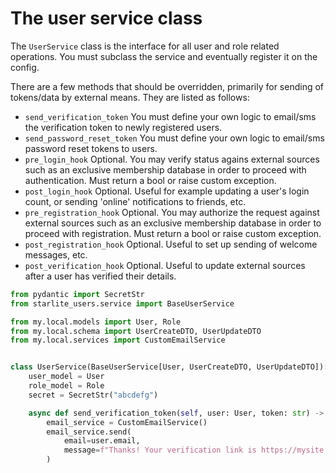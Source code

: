 # The user service class

The `UserService` class is the interface for all user and role related operations. You must subclass the service and eventually register it on the config.

There are a few methods that should be overridden, primarily for sending of tokens/data by external means. They are listed as follows:

* `send_verification_token`
You must define your own logic to email/sms the verification token to newly registered users.
* `send_password_reset_token`
You must define your own logic to email/sms password reset tokens to users.
* `pre_login_hook`
Optional. You may verify status agains external sources such as an exclusive membership database in order to proceed with authentication. Must return a bool or raise custom exception.
* `post_login_hook`
Optional. Useful for example updating a user's login count, or sending 'online' notifications to friends, etc.
* `pre_registration_hook`
Optional. You may authorize the request against external sources such as an exclusive membership database in order to proceed with registration. Must return a bool or raise custom exception.
* `post_registration_hook`
Optional. Useful to set up sending of welcome messages, etc.
* `post_verification_hook`
Optional. Useful to update external sources after a user has verified their details.

```python
from pydantic import SecretStr
from starlite_users.service import BaseUserService

from my.local.models import User, Role
from my.local.schema import UserCreateDTO, UserUpdateDTO
from my.local.services import CustomEmailService


class UserService(BaseUserService[User, UserCreateDTO, UserUpdateDTO]):
    user_model = User
    role_model = Role
    secret = SecretStr("abcdefg")

    async def send_verification_token(self, user: User, token: str) -> None:
        email_service = CustomEmailService()
        email_service.send(
            email=user.email,
            message=f"Thanks! Your verification link is https://mysite.com/verify?token={token}"
        )
```
